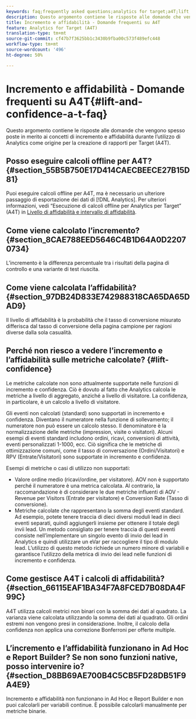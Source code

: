 ```yaml
---
keywords: faq;frequently asked questions;analytics for target;a4T;lift;ad hoc;report builder;confidence
description: Questo argomento contiene le risposte alle domande che vengono spesso poste in merito ai concetti di incremento e affidabilità durante l’utilizzo di Analytics come origine per la creazione di rapporti per Target (A4T).
title: Incremento e affidabilità - Domande frequenti su A4T
feature: Analytics for Target (A4T)
translation-type: tm+mt
source-git-commit: cf47b7f3625bb1c3430b9fba00c573f489efc448
workflow-type: tm+mt
source-wordcount: '496'
ht-degree: 50%

---
```



# Incremento e affidabilità - Domande frequenti su A4T{#lift-and-confidence-a-t-faq}

Questo argomento contiene le risposte alle domande che vengono spesso poste in merito ai concetti di incremento e affidabilità durante l’utilizzo di Analytics come origine per la creazione di rapporti per Target (A4T).

## Posso eseguire calcoli offline per A4T? {#section_55B5B750E17D414CAECBEECE27B15D81}

Puoi eseguire calcoli offline per A4T, ma è necessario un ulteriore passaggio di esportazione dei dati di [!DNL Analytics]. Per ulteriori informazioni, vedi “Esecuzione di calcoli offline per Analytics per Target” (A4T) in [Livello di affidabilità e intervallo di affidabilità](/help/c-reports/conversion-rate.md#concept_0D0002A1EBDF420E9C50E2A46F36629B).

## Come viene calcolato l’incremento? {#section_8CAE788EED5646C4B1D64A0D22070734}

L’incremento è la differenza percentuale tra i risultati della pagina di controllo e una variante di test riuscita.

## Come viene calcolata l’affidabilità? {#section_97DB24D833E742988318CA65DA65DAD9}

Il livello di affidabilità è la probabilità che il tasso di conversione misurato differisca dal tasso di conversione della pagina campione per ragioni diverse dalla sola casualità.

## Perché non riesco a vedere l’incremento e l’affidabilità sulle metriche calcolate?  {#lift-confidence}

Le metriche calcolate non sono attualmente supportate nelle funzioni di incremento e confidenza. Ciò è dovuto al fatto che Analytics calcola le metriche a livello di aggregato, anziché a livello di visitatore. La confidenza, in particolare, è un calcolo a livello di visitatore.

Gli eventi non calcolati (standard) sono supportati in incremento e confidenza. Diventano il numeratore nella funzione di sollevamento; il numeratore non può essere un calcolo stesso. Il denominatore è la normalizzazione delle metriche (impression, visite o visitatori). Alcuni esempi di eventi standard includono ordini, ricavi, conversioni di attività, eventi personalizzati 1-1000, ecc. Ciò significa che le metriche di ottimizzazione comuni, come il tasso di conversazione (Ordini/Visitatori) e RPV (Entrate/Visitatori) sono supportate in incremento e confidenza.

Esempi di metriche o casi di utilizzo non supportati:

* Valore ordine medio (ricavi/ordine, per visitatore). AOV non è supportato perché il numeratore è una metrica calcolata. Al contrario, la raccomandazione è di considerare le due metriche influenti di AOV - Revenue per Visitors (Entrate per visitatore) e Conversion Rate (Tasso di conversione).
* Metriche calcolate che rappresentano la somma degli eventi standard. Ad esempio, potete tenere traccia di dieci diversi moduli lead in dieci eventi separati, quindi aggiungerli insieme per ottenere il totale degli invii lead. Un metodo consigliato per tenere traccia di questi eventi consiste nell’implementare un singolo evento di invio dei lead in Analytics e quindi utilizzare un eVar  per raccogliere il tipo di modulo lead. L’utilizzo di questo metodo richiede un numero minore di variabili e garantisce l’utilizzo della metrica di invio dei lead nelle funzioni di incremento e confidenza.

## Come gestisce A4T i calcoli di affidabilità?  {#section_66115EAF1BA34F7A8FCED7B08DA4F99C}

A4T utilizza calcoli metrici non binari con la somma dei dati al quadrato. La varianza viene calcolata utilizzando la somma dei dati al quadrato. Gli ordini estremi non vengono presi in considerazione. Inoltre, il calcolo della confidenza non applica una correzione Bonferroni per offerte multiple.

## L’incremento e l’affidabilità funzionano in Ad Hoc e Report Builder? Se non sono funzioni native, posso intervenire io?  {#section_D8BB69AE700B4C5CB5FD28DB51F9A4E9}

Incremento e affidabilità non funzionano in Ad Hoc e Report Builder e non puoi calcolarli per variabili continue. È possibile calcolarli manualmente per metriche binarie.
